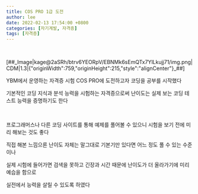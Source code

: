 ```yaml
---
title: COS PRO 1급 도전
author: lee
date: 2022-02-13 17:54:00 +0800
categories: [자기계발, 자격증]
tags: [자격증]
---
```


<p data-ke-size="size16">&nbsp;</p>
<p>[##_Image|kage@2aSRh/btrv6YEORpV/EBNMk6sEmQTx7YlLkujj71/img.png|CDM|1.3|{"originWidth":759,"originHeight":215,"style":"alignCenter"}_##]</p>
<p data-ke-size="size16">YBM에서 운영하는 자격증 시험 COS PRO에 도전하고자 코딩을 공부를 시작했다</p>
<p data-ke-size="size16">기본적인 코딩 지식과 분석 능력을 시험하는 자격증으로써 난이도는 실제 보는 코딩 테스트 능력을 증명하기도 한다</p>
<p data-ke-size="size16">&nbsp;</p>
<p data-ke-size="size16">프로그래머스나 다른 코딩 사이트를 통해 예제를 풀어볼 수 있으니 시험을 보기 전에 미리 해보는 것도 좋다</p>
<p data-ke-size="size16">직접 해본 느낌으론 난이도 자체는 말그대로 기본기만 있다면 어느 정도 풀 수 있는 수준이나</p>
<p data-ke-size="size16">실제 시험에 들어가면 검색을 못하고 긴장과 시간 때문에 난이도가 더 올라가기에 미리 예습을 함으로&nbsp;</p>
<p data-ke-size="size16">실전에서 능력을 살릴 수 있도록 하였다</p>